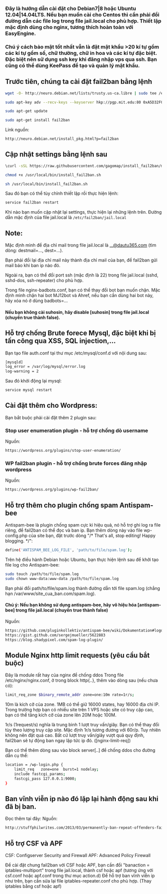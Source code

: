 ### Đây là hướng dẫn cài đặt cho Debian7|8 hoặc Ubuntu 12.04|14.04LTS. Nếu bạn muốn cài cho Centos thì cần phải đổi đường dẫn các file log trong file jail.local cho phù hợp. Thiết lập mặc định dùng cho nginx, tương thích hoàn toàn với EasyEngine.
### Chú ý cách bảo mật tốt nhất vẫn là đặt mật khẩu >20 kí tự gồm các kí tự gồm số, chữ thường, chữ in hoa và các kí tự đặc biệt. Đặc biệt nên sử dụng ssh key khi đăng nhập vps qua ssh. Bạn cũng có thể dùng KeePass để tạo và quản lý mật khẩu.

## Trước tiên, chúng ta cài đặt fail2ban bằng lệnh

```bash
wget -O- http://neuro.debian.net/lists/trusty.us-ca.libre | sudo tee /etc/apt/sources.list.d/neurodebian.sources.list

sudo apt-key adv --recv-keys --keyserver hkp://pgp.mit.edu:80 0xA5D32F012649A5A9

sudo apt-get update

sudo apt-get install fail2ban
```
Link nguồn: 
```bash
http://neuro.debian.net/install_pkg.html?p=fail2ban
```

## Cập nhật settings bằng lệnh sau

```bash
\curl -sSL https://raw.githubusercontent.com/gagomap/install_fail2ban/master/install_fail2ban.sh > /usr/local/bin/install_fail2ban.sh

chmod +x /usr/local/bin/install_fail2ban.sh

sh /usr/local/bin/install_fail2ban.sh
```
Sau đó bạn có thể tùy chỉnh thiết lập rồi thực hiện lệnh:

```bash
service fail2ban restart
```
Khi nào bạn muốn cập nhật lại settings, thực hiện lại những lệnh trên.
Đường dẫn mặc định của file jail.local là ```/etc/fail2ban/jail.local```

## Note:
Mặc định mình để địa chỉ mail trong file jail.local là ...@dautu365.com (tìm dòng: destmail=..., dest=...).

Bạn phải đổi lại địa chỉ mail này thành địa chỉ mail của bạn, để fail2ban gửi mail báo khi ban ip nào đó.

Ngoài ra, bạn có thể đổi port ssh (mặc định là 22) trong file jail.local (sshd, sshd-dos, ssh-repeater) cho phù hợp.

Trong file nginx-badbots.conf, bạn có thể thay đổi bot bạn muốn chặn. Mặc định mình chặn hai bot MJ12bot và Ahref, nếu bạn cần dùng hai bot này, hãy xóa nó ở dùng badbots=...

#### Nếu bạn không cài suhosin, hãy disable [suhosin] trong file jail.local (chuyển true thành false).

## Hỗ trợ chống Brute forece Mysql, đặc biệt khi bị tấn công qua XSS, SQL injection,...

Bạn tạo file auth.conf tại thư mục /etc/mysql/conf.d với nội dung sau:

```bash
[mysqld]
log_error = /var/log/mysql/error.log
log-warning = 2
```

Sau đó khởi động lại mysql:

```bash
service mysql restart
```

## Cài đặt thêm cho Wordpress:
Bạn bắt buộc phải cài đặt thêm 2 plugin sau:

### Stop user enumeration plugin - hỗ trợ chống dò username

Nguồn:
```bash
https://wordpress.org/plugins/stop-user-enumeration/
```

### WP fail2ban plugin - hỗ trợ chống brute forces đăng nhập wordpress 

Nguồn:
```bash
https://wordpress.org/plugins/wp-fail2ban/
```
## Hỗ trợ thêm cho plugin chống spam Antispam-bee

Antispam-bee là plugin chống spam cực kì hiệu quả, nó hỗ trợ ghi log ra file riêng, để fail2ban có thể đọc và ban ip.
Bạn thêm dòng này vào file wp-config.php của site bạn, đặt trước dòng "/* That's all, stop editing! Happy blogging. */":

```bash
define('ANTISPAM_BEE_LOG_FILE', 'path/to/file/spam.log');
```

Trên hệ điều hành Debian hoặc Ubuntu, bạn thực hiện lệnh sau để khởi tạo file log cho Antispam-bee:

```bash
sudo touch /path/to/file/spam.log
sudo chown www-data:www-data /path/to/file/spam.log
```

Bạn phải đổi path/to/file/spam.log  thành đường dẫn tới file spam.log (chẳng hạn /var/www/site_cua_ban.com/spam.log).

#### Chú ý: Nếu bạn không sử dụng antispam-bee, hãy vô hiệu hóa [antispam-bee] trong file jail.local (chuyển true thành false)

Nguồn:
```bash
https://github.com/pluginkollektiv/antispam-bee/wiki/Dokumentation#logdatei-f%C3%BCr-fail2ban
https://gist.github.com/sergejmueller/5622883
https://blog.shadypixel.com/spam-log-plugin/
```

## Module Nginx http limit requests (yêu cầu bắt buộc)

Đây là module rất hay của nginx để chống ddos
Trong file /etc/nginx/nginx.conf, ở trong block http{..}, thêm vào dòng sau (nếu chưa có):

```bash
limit_req_zone $binary_remote_addr zone=one:10m rate=1r/s;
```

10m là kích cỡ của zone. 1MB có thể giữ 16000 states, hay 16000 địa chỉ IP. Trong trường hợp bạn có nhiều site trên 1 VPS hoặc site có truy cập cao, bạn có thể tăng kích cỡ của zone lên 20M hoặc 100M.

1r/s (1request/s) nghĩa là trung bình 1 lượt truy vấn/giây. Bạn có thể thay đổi tùy theo lượng truy cập site. Mặc định 1r/s tương đương với 60r/p. 
Tuy nhiên không nên đặt quá cao.
Bất cứ lượt truy vấn/giây vượt quá quy định, fail2ban sẽ tự động ban ngay lập tức ip đó. ([nginx-limit-req])

Bạn có thể thêm dòng sau vào block server[..] để chống ddos cho đường dẫn cụ thể:

```bash
location = /wp-login.php {
    limit_req   zone=one  burst=1 nodelay;
    include fastcgi_params;
    fastcgi_pass 127.0.0.1:9000;
}
```

## Ban vĩnh viễn ip nào đó lặp lại hành động sau khi đã bị ban.

Đọc thêm tại đây:
Nguồn:

```bash
http://stuffphilwrites.com/2013/03/permanently-ban-repeat-offenders-fail2ban/
```

## Hỗ trợ CSF và APF

CSF: Configserver Security and Firewall
APF: Advanced Policy Firewall

Để cài đặt chung fail2ban với CSF hoặc APF, bạn cần đổi "banaction = iptables-multiport" trong file jail.local, thành csf hoặc apf (tương ứng với csf.conf hoặc apf.conf trong thư mục action.d)
Để hỗ trợ ban vĩnh viễn ip như trên, bạn cần sửa lại file iptables-repeater.conf cho phù hợp. (Thay iptables bằng csf hoặc apf)